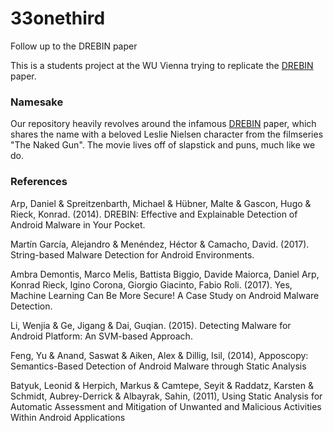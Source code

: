 # 33onethird
Follow up to the DREBIN paper

This is a students project at the WU Vienna trying to replicate the [DREBIN][1] paper.

### Namesake
Our repository heavily revolves around the infamous [DREBIN][1] paper, which shares the name with a beloved Leslie Nielsen character from the filmseries "The Naked Gun". The movie lives off of slapstick and puns, much like we do.

### References
[1]: https://www.researchgate.net/publication/264785935_DREBIN_Effective_and_Explainable_Detection_of_Android_Malware_in_Your_Pocket
Arp, Daniel & Spreitzenbarth, Michael & Hübner, Malte & Gascon, Hugo & Rieck, Konrad. (2014). DREBIN: Effective and Explainable Detection of Android Malware in Your Pocket.

Martín García, Alejandro & Menéndez, Héctor & Camacho, David. (2017). String-based Malware Detection for Android Environments.

Ambra Demontis, Marco Melis, Battista Biggio, Davide Maiorca, Daniel Arp, Konrad Rieck, Igino Corona, Giorgio Giacinto, Fabio Roli. (2017). Yes, Machine Learning Can Be More Secure! A Case Study on Android Malware Detection.

Li, Wenjia & Ge, Jigang & Dai, Guqian. (2015). Detecting Malware for Android Platform: An SVM-based Approach.

Feng, Yu & Anand, Saswat & Aiken, Alex & Dillig, Isil, (2014), Apposcopy: Semantics-Based Detection of Android Malware through Static Analysis

Batyuk, Leonid & Herpich, Markus & Camtepe, Seyit & Raddatz, Karsten & Schmidt, Aubrey-Derrick & Albayrak, Sahin, (2011), Using Static Analysis for Automatic Assessment and Mitigation of Unwanted and Malicious Activities Within Android Applications
